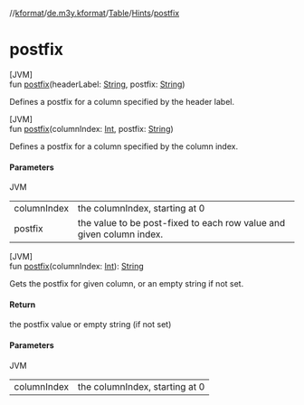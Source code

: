 //[kformat](../../../../index.md)/[de.m3y.kformat](../../index.md)/[Table](../index.md)/[Hints](index.md)/[postfix](postfix.md)

# postfix

[JVM]\
fun [postfix](postfix.md)(headerLabel: [String](https://kotlinlang.org/api/core/kotlin-stdlib/kotlin/-string/index.html), postfix: [String](https://kotlinlang.org/api/core/kotlin-stdlib/kotlin/-string/index.html))

Defines a postfix for a column specified by the header label.

[JVM]\
fun [postfix](postfix.md)(columnIndex: [Int](https://kotlinlang.org/api/core/kotlin-stdlib/kotlin/-int/index.html), postfix: [String](https://kotlinlang.org/api/core/kotlin-stdlib/kotlin/-string/index.html))

Defines a postfix for a column specified by the column index.

#### Parameters

JVM

| | |
|---|---|
| columnIndex | the columnIndex, starting at 0 |
| postfix | the value to be post-fixed to each row value and given column index. |

[JVM]\
fun [postfix](postfix.md)(columnIndex: [Int](https://kotlinlang.org/api/core/kotlin-stdlib/kotlin/-int/index.html)): [String](https://kotlinlang.org/api/core/kotlin-stdlib/kotlin/-string/index.html)

Gets the postfix for given column, or an empty string if not set.

#### Return

the postfix value or empty string (if not set)

#### Parameters

JVM

| | |
|---|---|
| columnIndex | the columnIndex, starting at 0 |
